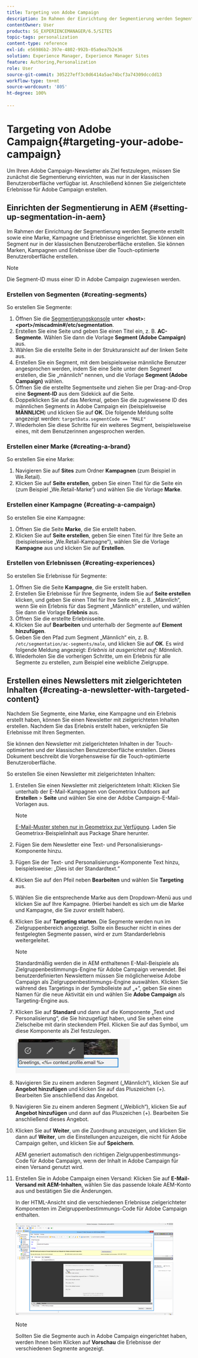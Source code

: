```yaml
---
title: Targeting von Adobe Campaign
description: Im Rahmen der Einrichtung der Segmentierung werden Segmente erstellt sowie eine Marke, Kampagne und Erlebnisse eingerichtet.
contentOwner: User
products: SG_EXPERIENCEMANAGER/6.5/SITES
topic-tags: personalization
content-type: reference
exl-id: e56986b2-397e-4802-992b-05a9ea7b2e36
solution: Experience Manager, Experience Manager Sites
feature: Authoring,Personalization
role: User
source-git-commit: 305227eff3c0d6414a5ae74bcf3a74309dccdd13
workflow-type: tm+mt
source-wordcount: '805'
ht-degree: 100%

---
```


# Targeting von Adobe Campaign{#targeting-your-adobe-campaign}

Um Ihren Adobe Campaign-Newsletter als Ziel festzulegen, müssen Sie zunächst die Segmentierung einrichten, was nur in der klassischen Benutzeroberfläche verfügbar ist. Anschließend können Sie zielgerichtete Erlebnisse für Adobe Campaign erstellen.

## Einrichten der Segmentierung in AEM {#setting-up-segmentation-in-aem}

Im Rahmen der Einrichtung der Segmentierung werden Segmente erstellt sowie eine Marke, Kampagne und Erlebnisse eingerichtet. Sie können ein Segment nur in der klassischen Benutzeroberfläche erstellen. Sie können Marken, Kampagnen und Erlebnisse über die Touch-optimierte Benutzeroberfläche erstellen.

>[!NOTE]
>
>Die Segment-ID muss einer ID in Adobe Campaign zugewiesen werden.

### Erstellen von Segmenten {#creating-segments}

So erstellen Sie Segmente:

1. Öffnen Sie die [Segmentierungskonsole](http://localhost:4502/miscadmin#/etc/segmentation) unter **&lt;host>:&lt;port>/miscadmin#/etc/segmentation**.
1. Erstellen Sie eine Seite und geben Sie einen Titel ein, z. B. **AC-Segmente**. Wählen Sie dann die Vorlage **Segment (Adobe Campaign)** aus.
1. Wählen Sie die erstellte Seite in der Strukturansicht auf der linken Seite aus.
1. Erstellen Sie ein Segment, mit dem beispielsweise männliche Benutzer angesprochen werden, indem Sie eine Seite unter dem Segment erstellen, die Sie „männlich“ nennen, und die Vorlage **Segment (Adobe Campaign)** wählen.
1. Öffnen Sie die erstellte Segmentseite und ziehen Sie per Drag-and-Drop eine **Segment-ID** aus dem Sidekick auf die Seite.
1. Doppelklicken Sie auf das Merkmal, geben Sie die zugewiesene ID des männlichen Segments in Adobe Campaign ein (beispielsweise **MÄNNLICH**) und klicken Sie auf **OK**. Die folgende Meldung sollte angezeigt werden: `targetData.segmentCode == "MALE"`
1. Wiederholen Sie diese Schritte für ein weiteres Segment, beispielsweise eines, mit dem Benutzerinnen angesprochen werden.

### Erstellen einer Marke {#creating-a-brand}

So erstellen Sie eine Marke:

1. Navigieren Sie auf **Sites** zum Ordner **Kampagnen** (zum Beispiel in We.Retail).
1. Klicken Sie auf **Seite erstellen**, geben Sie einen Titel für die Seite ein (zum Beispiel „We.Retail-Marke“) und wählen Sie die Vorlage **Marke**.

### Erstellen einer Kampagne {#creating-a-campaign}

So erstellen Sie eine Kampagne:

1. Öffnen Sie die Seite **Marke**, die Sie erstellt haben.
1. Klicken Sie auf **Seite erstellen**, geben Sie einen Titel für Ihre Seite an (beispielsweise „We.Retail-Kampagne“), wählen Sie die Vorlage **Kampagne** aus und klicken Sie auf **Erstellen**.

### Erstellen von Erlebnissen {#creating-experiences}

So erstellen Sie Erlebnisse für Segmente:

1. Öffnen Sie die Seite **Kampagne**, die Sie erstellt haben.
1. Erstellen Sie Erlebnisse für Ihre Segmente, indem Sie auf **Seite erstellen** klicken, und geben Sie einen Titel für Ihre Seite ein, z. B. „Männlich“, wenn Sie ein Erlebnis für das Segment „Männlich“ erstellen, und wählen Sie dann die Vorlage **Erlebnis** aus.
1. Öffnen Sie die erstellte Erlebnisseite.
1. Klicken Sie auf **Bearbeiten** und unterhalb der Segmente auf **Element hinzufügen**.
1. Geben Sie den Pfad zum Segment „Männlich“ ein, z. B. `/etc/segmentation/ac-segments/male`, und klicken Sie auf **OK**. Es wird folgende Meldung angezeigt: *Erlebnis ist ausgerichtet auf: Männlich*.
1. Wiederholen Sie die vorherigen Schritte, um ein Erlebnis für alle Segmente zu erstellen, zum Beispiel eine weibliche Zielgruppe.

## Erstellen eines Newsletters mit zielgerichteten Inhalten {#creating-a-newsletter-with-targeted-content}

Nachdem Sie Segmente, eine Marke, eine Kampagne und ein Erlebnis erstellt haben, können Sie einen Newsletter mit zielgerichteten Inhalten erstellen. Nachdem Sie das Erlebnis erstellt haben, verknüpfen Sie Erlebnisse mit Ihren Segmenten.

Sie können den Newsletter mit zielgerichteten Inhalten in der Touch-optimierten und der klassischen Benutzeroberfläche erstellen. Dieses Dokument beschreibt die Vorgehensweise für die Touch-optimierte Benutzeroberfläche.

So erstellen Sie einen Newsletter mit zielgerichteten Inhalten:

1. Erstellen Sie einen Newsletter mit zielgerichtetem Inhalt: Klicken Sie unterhalb der E-Mail-Kampagnen von Geometrixx Outdoors auf **Erstellen** > **Seite** und wählen Sie eine der Adobe Campaign-E-Mail-Vorlagen aus.

   >[!NOTE]
   >
   >[E-Mail-Muster stehen nur in Geometrixx zur Verfügung](/help/sites-developing/we-retail.md#weretail). Laden Sie Geometrixx-Beispielinhalt aus Package Share herunter.

1. Fügen Sie dem Newsletter eine Text- und Personalisierungs-Komponente hinzu.
1. Fügen Sie der Text- und Personalisierungs-Komponente Text hinzu, beispielsweise: „Dies ist der Standardtext.“
1. Klicken Sie auf den Pfeil neben **Bearbeiten** und wählen Sie **Targeting** aus.
1. Wählen Sie die entsprechende Marke aus dem Dropdown-Menü aus und klicken Sie auf Ihre Kampagne. (Hierbei handelt es sich um die Marke und Kampagne, die Sie zuvor erstellt haben).
1. Klicken Sie auf **Targeting starten**. Die Segmente werden nun im Zielgruppenbereich angezeigt. Sollte ein Besucher nicht in eines der festgelegten Segmente passen, wird er zum Standarderlebnis weitergeleitet.

   >[!NOTE]
   >
   >Standardmäßig werden die in AEM enthaltenen E-Mail-Beispiele als Zielgruppenbestimmungs-Engine für Adobe Campaign verwendet. Bei benutzerdefinierten Newslettern müssen Sie möglicherweise Adobe Campaign als Zielgruppenbestimmungs-Engine auswählen. Klicken Sie während des Targetings in der Symbolleiste auf „+“, geben Sie einen Namen für die neue Aktivität ein und wählen Sie **Adobe Campaign** als Targeting-Engine aus.

1. Klicken Sie auf **Standard** und dann auf die Komponente „Text und Personalisierung“, die Sie hinzugefügt haben, und Sie sehen eine Zielscheibe mit darin steckendem Pfeil. Klicken Sie auf das Symbol, um diese Komponente als Ziel festzulegen.

   ![chlimage_1-165](assets/chlimage_1-165.png)

1. Navigieren Sie zu einem anderen Segment („Männlich“), klicken Sie auf **Angebot hinzufügen** und klicken Sie auf das Pluszeichen (+). Bearbeiten Sie anschließend das Angebot.
1. Navigieren Sie zu einem anderen Segment („Weiblich“), klicken Sie auf **Angebot hinzufügen** und dann auf das Pluszeichen (+). Bearbeiten Sie anschließend dieses Angebot.
1. Klicken Sie auf **Weiter**, um die Zuordnung anzuzeigen, und klicken Sie dann auf **Weiter**, um die Einstellungen anzuzeigen, die nicht für Adobe Campaign gelten, und klicken Sie auf **Speichern**.

   AEM generiert automatisch den richtigen Zielgruppenbestimmungs-Code für Adobe Campaign, wenn der Inhalt in Adobe Campaign für einen Versand genutzt wird.

1. Erstellen Sie in Adobe Campaign einen Versand: Klicken Sie auf **E-Mail-Versand mit AEM-Inhalten**, wählen Sie das passende lokale AEM-Konto aus und bestätigen Sie die Änderungen.

   In der HTML-Ansicht sind die verschiedenen Erlebnisse zielgerichteter Komponenten im Zielgruppenbestimmungs-Code für Adobe Campaign enthalten.

   ![chlimage_1-166](assets/chlimage_1-166.png)

   >[!NOTE]
   >
   >Sollten Sie die Segmente auch in Adobe Campaign eingerichtet haben, werden Ihnen beim Klicken auf **Vorschau** die Erlebnisse der verschiedenen Segmente angezeigt.
